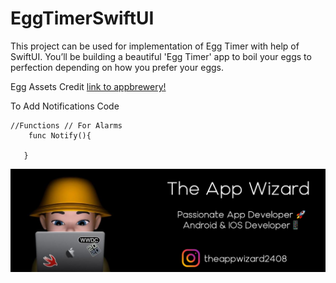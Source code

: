 # EggTimerSwiftUI
This project can be used for implementation of Egg Timer with help of SwiftUI. You’ll be building a beautiful 'Egg Timer' app to boil your eggs to perfection depending on how you prefer your eggs.

Egg Assets Credit
[link to appbrewery!](https://github.com/appbrewery/EggTimer-iOS13)


To Add Notifications Code
```
//Functions // For Alarms
    func Notify(){
        
   }
```

![Image of Footer](https://github.com/TheAppWizard/EggTimerSwiftUI/blob/main/footer.png)
